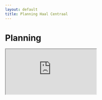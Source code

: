 ```yaml
---
layout: default
title: Planning Haal Centraal
---
```


<div class="container-fluid">
    <div class="row">
        <div class="col"></div>
        <div class="col-11">
            <h1>Planning</h1>
            <div class="embed-responsive embed-responsive-1by1">
                <iframe class="embed-responsive-item"
                        src="https://eu-rm.roadmunk.com/publish/29a13c572a0dfc79f1d0386fc572e15383afe11f"></iframe>
            </div>
        </div>
    </div>
</div>
